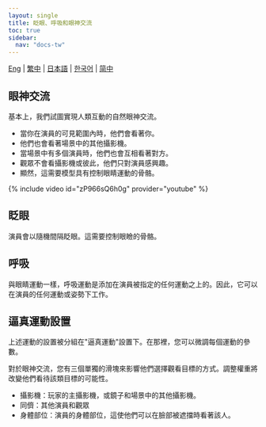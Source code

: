 ```yaml
---
layout: single
title: 眨眼、呼吸和眼神交流
toc: true
sidebar:
  nav: "docs-tw"
---
```

[Eng](/dancexr/features/eyecontact) | [繁中](/tw/dancexr/features/eyecontact) | [日本語](/jp/dancexr/features/eyecontact) | [한국어](/kr/dancexr/features/eyecontact) | [简中](/zh/dancexr/features/eyecontact)


## 眼神交流
基本上，我們試圖實現人類互動的自然眼神交流。
* 當你在演員的可見範圍內時，他們會看著你。
* 他們也會看著場景中的其他攝影機。
* 當場景中有多個演員時，他們也會互相看著對方。
* 觀眾不會看攝影機或彼此，他們只對演員感興趣。
* 顯然，這需要模型具有控制眼睛運動的骨骼。

{% include video id="zP966sQ6h0g" provider="youtube" %}

## 眨眼
演員會以隨機間隔眨眼。這需要控制眼瞼的骨骼。

## 呼吸
與眼睛運動一樣，呼吸運動是添加在演員被指定的任何運動之上的。因此，它可以在演員的任何運動或姿勢下工作。

## 逼真運動設置
上述運動的設置被分組在"逼真運動"設置下。在那裡，您可以微調每個運動的參數。

對於眼神交流，您有三個單獨的滑塊來影響他們選擇觀看目標的方式。調整權重將改變他們看待該類目標的可能性。
* 攝影機：玩家的主攝影機，或鏡子和場景中的其他攝影機。
* 同儕：其他演員和觀眾
* 身體部位：演員的身體部位，這使他們可以在臉部被遮擋時看著該人。